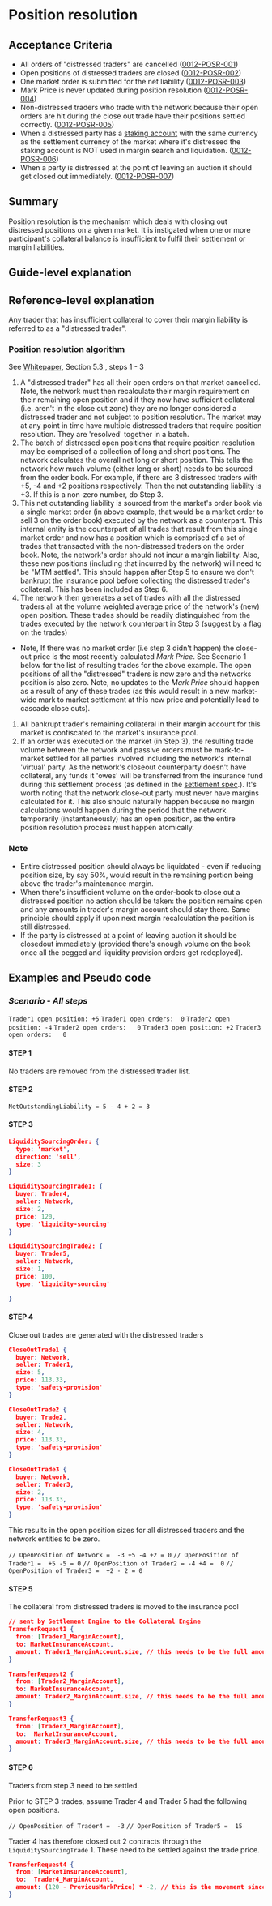# Position resolution

## Acceptance Criteria

- All orders of "distressed traders" are cancelled (<a name="0012-POSR-001" href="#0012-POSR-001">0012-POSR-001</a>)
- Open positions of distressed traders are closed (<a name="0012-POSR-002" href="#0012-POSR-002">0012-POSR-002</a>)
- One market order is submitted for the net liability (<a name="0012-POSR-003" href="#0012-POSR-003">0012-POSR-003</a>)
- Mark Price is never updated during position resolution (<a name="0012-POSR-004" href="#0012-POSR-004">0012-POSR-004</a>)
- Non-distressed traders who trade with the network because their open orders are hit during the close out trade have their positions settled correctly. (<a name="0012-POSR-005" href="#0012-POSR-005">0012-POSR-005</a>)
- When a distressed party has a [staking account](./0013-ACCT-accounts.md) with the same currency as the settlement currency of the market where it's distressed the staking account is NOT used in margin search and liquidation. (<a name="0012-POSR-006" href="#0012-POSR-006">0012-POSR-006</a>)
- When a party is distressed at the point of leaving an auction it should get closed out immediately. (<a name="0012-POSR-007" href="#0012-POSR-007">0012-POSR-007</a>)

## Summary

Position resolution is the mechanism which deals with closing out distressed positions on a given market. It is instigated when one or more participant's collateral balance is insufficient to fulfil their settlement or margin liabilities.

## Guide-level explanation

## Reference-level explanation

Any trader that has insufficient collateral to cover their margin liability is referred to as a "distressed trader".

### Position resolution algorithm

See [Whitepaper](https://vega.xyz/papers/vega-protocol-whitepaper.pdf), Section 5.3 , steps 1 - 3

1. A "distressed trader" has all their open orders on that market cancelled. Note, the network must then recalculate their margin requirement on their remaining open position and if they now have sufficient collateral (i.e. aren't in the close out zone) they are no longer considered a distressed trader and not subject to position resolution. The market may at any point in time have multiple distressed traders that require position resolution. They are 'resolved' together in a batch.
1. The batch of distressed open positions that require position resolution may be comprised of a collection of long and short positions. The network calculates the overall net long or short position. This tells the network how much volume (either long or short) needs to be sourced from the order book. For example, if there are 3 distressed traders with +5, -4 and +2 positions respectively.  Then the net outstanding liability is +3. If this is a non-zero number, do Step 3.
1. This net outstanding liability is sourced from the market's order book via a single market order (in above example, that would be a market order to sell 3 on the order book) executed by the network as a counterpart. This internal entity is the counterpart of all trades that result from this single market order and now has a position which is comprised of a set of trades that transacted with the non-distressed traders on the order book. Note, the network's order should not incur a margin liability. Also, these new positions (including that incurred by the network) will need to be "MTM settled". This should happen after Step 5 to ensure we don't bankrupt the insurance pool before collecting the distressed trader's collateral.  This has been included as Step 6.
1. The network then generates a set of trades with all the distressed traders all at the volume weighted average price of the network's (new) open position.   These trades should be readily distinguished from the trades executed by the network counterpart in Step 3 (suggest by a flag on the trades)

- Note, If there was no market order (i.e step 3 didn't happen) the close-out price is the most recently calculated _Mark Price_. See Scenario 1 below for the list of resulting trades for the above example. The open positions of all the "distressed" traders is now zero and the networks position is also zero. Note, no updates to the _Mark Price_ should happen as a result of any of these trades (as this would result in a new market-wide mark to market settlement at this new price and potentially lead to cascade close outs).

1. All bankrupt trader's remaining collateral in their margin account for this market is confiscated to the market's insurance pool.
1. If an order was executed on the market (in Step 3), the resulting trade volume between the network and passive orders must be mark-to-market settled for all parties involved including the network's internal 'virtual' party. As the network's closeout counterparty doesn't have collateral, any funds it 'owes' will be transferred from the insurance fund during this settlement process (as defined in the [settlement spec](./0003-MTMK-mark_to_market_settlement.md).). It's worth noting that the network close-out party must never have margins calculated for it. This also should naturally happen because no margin calculations would happen during the period that the network temporarily (instantaneously) has an open position, as the entire position resolution process must happen atomically.

### Note

- Entire distressed position should always be liquidated - even if reducing position size, by say 50%, would result in the remaining portion being above the trader's maintenance margin.
- When there's insufficient volume on the order-book to close out a distressed position no action should be taken: the position remains open and any amounts in trader's margin account should stay there. Same principle should apply if upon next margin recalculation the position is still distressed.
- If the party is distressed at a point of leaving auction it should be closedout immediately (provided there's enough volume on the book once all the pegged and liquidity provision orders get redeployed).

## Examples and Pseudo code

### _Scenario -  All steps_

`Trader1 open position: +5`
`Trader1 open orders:  0`
`Trader2 open position: -4`
`Trader2 open orders:   0`
`Trader3 open position: +2`
`Trader3 open orders:   0`

#### STEP 1

No traders are removed from the distressed trader list.

#### STEP 2

`NetOutstandingLiability = 5 - 4 + 2 = 3`

#### STEP 3

```json
LiquiditySourcingOrder: {
  type: 'market',
  direction: 'sell',
  size: 3
}

LiquiditySourcingTrade1: {
  buyer: Trader4,
  seller: Network,
  size: 2,
  price: 120,
  type: 'liquidity-sourcing'
}

LiquiditySourcingTrade2: {
  buyer: Trader5,
  seller: Network,
  size: 1,
  price: 100,
  type: 'liquidity-sourcing'

}

```

#### STEP 4

Close out trades are generated with the distressed traders

```json
CloseOutTrade1 {
  buyer: Network,
  seller: Trader1,
  size: 5,
  price: 113.33,
  type: 'safety-provision'
}

CloseOutTrade2 {
  buyer: Trade2,
  seller: Network,
  size: 4,
  price: 113.33,
  type: 'safety-provision'
}

CloseOutTrade3 {
  buyer: Network,
  seller: Trader3,
  size: 2,
  price: 113.33,
  type: 'safety-provision'
}
```

This results in the open position sizes for all distressed traders and the network entities to be zero.

`// OpenPosition of Network =  -3 +5 -4 +2 = 0`
`// OpenPosition of Trader1 =  +5 -5 = 0`
`// OpenPosition of Trader2 = -4 +4 =  0`
`// OpenPosition of Trader3 =  +2 - 2 = 0`

#### STEP 5

The collateral from distressed traders is moved to the insurance pool

```json
// sent by Settlement Engine to the Collateral Engine
TransferRequest1 {
  from: [Trader1_MarginAccount],
  to: MarketInsuranceAccount,
  amount: Trader1_MarginAccount.size, // this needs to be the full amount
}

TransferRequest2 {
  from: [Trader2_MarginAccount],
  to: MarketInsuranceAccount,
  amount: Trader2_MarginAccount.size, // this needs to be the full amount
}

TransferRequest3 {
  from: [Trader3_MarginAccount],
  to:  MarketInsuranceAccount,
  amount: Trader3_MarginAccount.size, // this needs to be the full amount
}
```

#### STEP 6

Traders from step 3 need to be settled.

Prior to STEP 3 trades, assume Trader 4 and Trader 5 had the following open positions.

`// OpenPosition of Trader4 =  -3`
`// OpenPosition of Trader5 =  15`

Trader 4 has therefore closed out 2 contracts through the `LiquiditySourcingTrade` 1. These need to be settled against the trade price.

```json
TransferRequest4 {
  from: [MarketInsuranceAccount],
  to:  Trader4_MarginAccount,
  amount: (120 - PreviousMarkPrice) * -2, // this is the movement since the last settlement multiplied by the volume of the closed out amount
}

```
